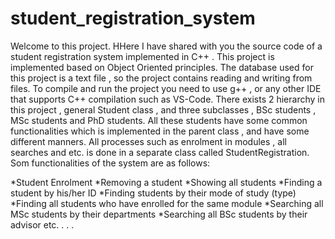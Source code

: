 # student_registration_system

Welcome to this project. HHere I have shared with you the source code of a student registration system implemented in C++ .
This project is implemented based on Object Oriented principles. 
The database used for this project is a text file , so the project contains reading and writing from files. 
To compile and run the project you need to use g++ , or any other IDE that supports C++ compilation such as VS-Code.
There exists 2 hierarchy in this project , general Student class , and three subclasses  , BSc students , MSc students and PhD students. All these students have some common functionalities which is implemented in the parent class , and have some different manners.
All processes such as enrolment in modules , all searches and etc. is done in a separate class called StudentRegistration. Som functionalities of the system are as follows:

*Student Enrolment
*Removing a student
*Showing all students
*Finding a student by his/her ID
*Finding students by their mode of study (type)
*Finding all students who have enrolled for the same module
*Searching all MSc students by their departments
*Searching all BSc students by their advisor
etc.
.
.
.

